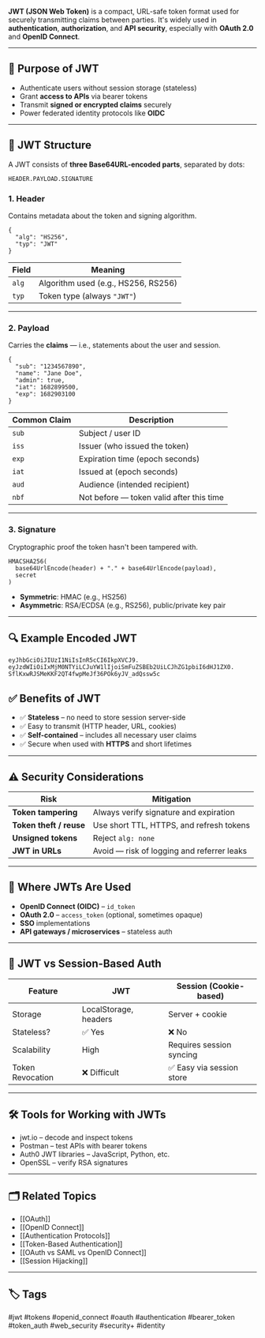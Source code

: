 **JWT (JSON Web Token)** is a compact, URL-safe token format used for securely transmitting claims between parties. It's widely used in **authentication**, **authorization**, and **API security**, especially with **OAuth 2.0** and **OpenID Connect**.

---

## 🎯 Purpose of JWT

- Authenticate users without session storage (stateless)
- Grant **access to APIs** via bearer tokens
- Transmit **signed or encrypted claims** securely
- Power federated identity protocols like **OIDC**

---

## 🧩 JWT Structure

A JWT consists of **three Base64URL-encoded parts**, separated by dots:

```plaintext
HEADER.PAYLOAD.SIGNATURE
```

### 1. **Header**

Contains metadata about the token and signing algorithm.
```
{
  "alg": "HS256",
  "typ": "JWT"
}
```

|Field|Meaning|
|---|---|
|`alg`|Algorithm used (e.g., HS256, RS256)|
|`typ`|Token type (always `"JWT"`)|

---

### 2. **Payload**

Carries the **claims** — i.e., statements about the user and session.
```
{
  "sub": "1234567890",
  "name": "Jane Doe",
  "admin": true,
  "iat": 1682899500,
  "exp": 1682903100
}
```

|Common Claim|Description|
|---|---|
|`sub`|Subject / user ID|
|`iss`|Issuer (who issued the token)|
|`exp`|Expiration time (epoch seconds)|
|`iat`|Issued at (epoch seconds)|
|`aud`|Audience (intended recipient)|
|`nbf`|Not before — token valid after this time|

---

### 3. **Signature**

Cryptographic proof the token hasn't been tampered with.
```
HMACSHA256(
  base64UrlEncode(header) + "." + base64UrlEncode(payload),
  secret
)
```

- **Symmetric**: HMAC (e.g., HS256)
- **Asymmetric**: RSA/ECDSA (e.g., RS256), public/private key pair

---

## 🔍 Example Encoded JWT
```
eyJhbGciOiJIUzI1NiIsInR5cCI6IkpXVCJ9.
eyJzdWIiOiIxMjM0NTYiLCJuYW1lIjoiSmFuZSBEb2UiLCJhZG1pbiI6dHJ1ZX0.
SflKxwRJSMeKKF2QT4fwpMeJf36POk6yJV_adQssw5c
```

## ✅ Benefits of JWT

- ✅ **Stateless** – no need to store session server-side
- ✅ Easy to transmit (HTTP header, URL, cookies)
- ✅ **Self-contained** – includes all necessary user claims
- ✅ Secure when used with **HTTPS** and short lifetimes

---

## ⚠️ Security Considerations

|Risk|Mitigation|
|---|---|
|**Token tampering**|Always verify signature and expiration|
|**Token theft / reuse**|Use short TTL, HTTPS, and refresh tokens|
|**Unsigned tokens**|Reject `alg: none`|
|**JWT in URLs**|Avoid — risk of logging and referrer leaks|

---

## 🔐 Where JWTs Are Used

- **OpenID Connect (OIDC)** – `id_token`
- **OAuth 2.0** – `access_token` (optional, sometimes opaque)
- **SSO** implementations
- **API gateways / microservices** – stateless auth

---

## 🧪 JWT vs Session-Based Auth

|Feature|JWT|Session (Cookie-based)|
|---|---|---|
|Storage|LocalStorage, headers|Server + cookie|
|Stateless?|✅ Yes|❌ No|
|Scalability|High|Requires session syncing|
|Token Revocation|❌ Difficult|✅ Easy via session store|

---

## 🛠 Tools for Working with JWTs

- jwt.io – decode and inspect tokens
- Postman – test APIs with bearer tokens
- Auth0 JWT libraries – JavaScript, Python, etc.
- OpenSSL – verify RSA signatures

---

## 🗂 Related Topics

- [[OAuth]]
- [[OpenID Connect]]
- [[Authentication Protocols]]
- [[Token-Based Authentication]]
- [[OAuth vs SAML vs OpenID Connect]]
- [[Session Hijacking]]

---

## 🏷 Tags

#jwt #tokens #openid_connect #oauth #authentication #bearer_token #token_auth #web_security #security+ #identity